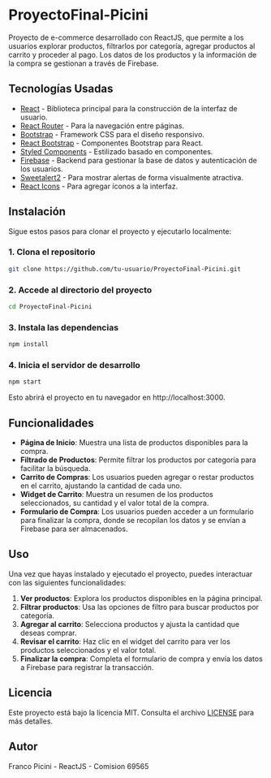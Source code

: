 # ProyectoFinal-Picini

Proyecto de e-commerce desarrollado con ReactJS, que permite a los usuarios explorar productos, filtrarlos por categoría, agregar productos al carrito y proceder al pago. Los datos de los productos y la información de la compra se gestionan a través de Firebase.

## Tecnologías Usadas

- [React](https://reactjs.org/) - Biblioteca principal para la construcción de la interfaz de usuario.
- [React Router](https://reactrouter.com/) - Para la navegación entre páginas.
- [Bootstrap](https://getbootstrap.com/) - Framework CSS para el diseño responsivo.
- [React Bootstrap](https://react-bootstrap.github.io/) - Componentes Bootstrap para React.
- [Styled Components](https://styled-components.com/) - Estilizado basado en componentes.
- [Firebase](https://firebase.google.com/) - Backend para gestionar la base de datos y autenticación de los usuarios.
- [Sweetalert2](https://sweetalert2.github.io/) - Para mostrar alertas de forma visualmente atractiva.
- [React Icons](https://react-icons.github.io/react-icons/) - Para agregar íconos a la interfaz.

## Instalación

Sigue estos pasos para clonar el proyecto y ejecutarlo localmente:

### 1. Clona el repositorio

```bash
git clone https://github.com/tu-usuario/ProyectoFinal-Picini.git

```
### 2. Accede al directorio del proyecto
```bash
cd ProyectoFinal-Picini
```
### 3. Instala las dependencias
```bash
npm install
```
### 4. Inicia el servidor de desarrollo
```bash
npm start
```
Esto abrirá el proyecto en tu navegador en http://localhost:3000.


## Funcionalidades

-   **Página de Inicio**: Muestra una lista de productos disponibles para la compra.
-   **Filtrado de Productos**: Permite filtrar los productos por categoría para facilitar la búsqueda.
-   **Carrito de Compras**: Los usuarios pueden agregar o restar productos en el carrito, ajustando la cantidad de cada uno.
-   **Widget de Carrito**: Muestra un resumen de los productos seleccionados, su cantidad y el valor total de la compra.
-   **Formulario de Compra**: Los usuarios pueden acceder a un formulario para finalizar la compra, donde se recopilan los datos y se envían a Firebase para ser almacenados.

## Uso

Una vez que hayas instalado y ejecutado el proyecto, puedes interactuar con las siguientes funcionalidades:

1.  **Ver productos**: Explora los productos disponibles en la página principal.
2.  **Filtrar productos**: Usa las opciones de filtro para buscar productos por categoría.
3.  **Agregar al carrito**: Selecciona productos y ajusta la cantidad que deseas comprar.
4.  **Revisar el carrito**: Haz clic en el widget del carrito para ver los productos seleccionados y el valor total.
5.  **Finalizar la compra**: Completa el formulario de compra y envía los datos a Firebase para registrar la transacción.


## Licencia

Este proyecto está bajo la licencia MIT. Consulta el archivo [LICENSE](./LICENSE) para más detalles.

## Autor

Franco Picini - ReactJS - Comision 69565